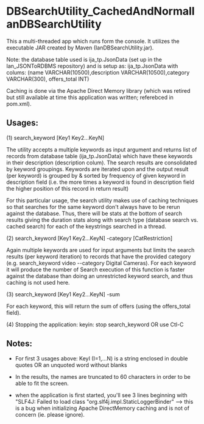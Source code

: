 # DBSearchUtility_CachedAndNormalIanDBSearchUtility

This a multi-threaded app which runs form the console.  It utilizes the executable JAR created by Maven (IanDBSearchUtility.jar).

Note: the database table used is ija_tp.JsonData (set up in the Ian_JSONToRDBMS repository) and is setup as: ija_tp.JsonData with colums:
(name VARCHAR(10500),description VARCHAR(10500),category VARCHAR(300), offers_total INT)

Caching is done via the Apache Direct Memory library (which was retired but still available at time this application was written; referebced in pom.xml).

Usages:
-------

(1) search_keyword [Key1 Key2...KeyN] 

The utility accepts a multiple keywords as input argument and returns list of records from database table (ija_tp.JsonData) which have these keywords in their description (description colum).  The search results are consolidated by keyword groupings.  Keywords are iterated upon and the output result (per keyword) is  grouped by & sorted by frequency of given keyword in description field (i.e. the more times a keyword is found in description field the higher position of this record in return result)

For this particular usage, the search utility makes use of caching techniques so that searches for the same keyword don't always have to be rerun against the database.   Thus,  there will be stats at the bottom of search results giving the duration stats along with search type (database search vs. cached search) for each of the keystrings searched in a thread.

(2) search_keyword [Key1 Key2...KeyN] -category [CatRestriction]

Again multiple keywords are used for input arguments but limits the search results (per keyword iteration) to records that have the provided category (e.g. search_keyword video --category Digital Cameras).  For each keyword it will produce the number of  Search execution of this function is faster against the database than doing an unrestricted keyword search, and thus caching is not used here.

(3) search_keyword [Key1 Key2...KeyN] -sum

For each keyword, this will return the sum of offers (using the offers_total field).

(4) Stopping the application:
  keyin:  stop search_keyword 
OR use Ctl-C


Notes:
------

- For first 3 usages above: KeyI (I=1,...N) is a string enclosed in double quotes OR an unquoted word without blanks

- In the results, the names are truncated to 60 characters in order to be able to fit the screen.

-  when the application is first started, you'll see 3 lines beginning with 
"SLF4J: Failed to load class "org.slf4j.impl.StaticLoggerBinder"
--> this is a bug when initializing Apache DirectMemory caching and is not of concern (ie. please ignore).



